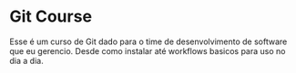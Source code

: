 # Git Course

Esse é um curso de Git dado para o time de desenvolvimento de software que eu gerencio. Desde como instalar até workflows basicos para uso no dia a dia.